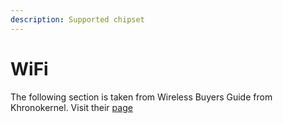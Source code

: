 ```yaml
---
description: Supported chipset
---
```


# WiFi

The following section is taken from Wireless Buyers Guide from Khronokernel. Visit their [page](https://khronokernel-7.gitbook.io/wireless-buyers-guide/)

